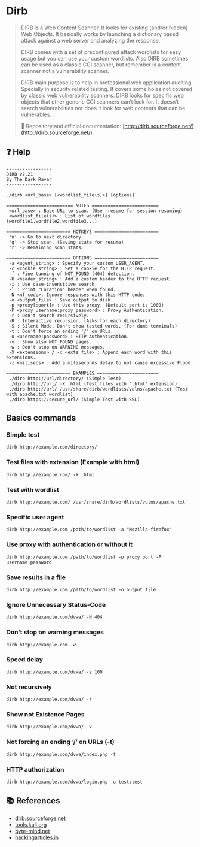 # Dirb

> DIRB is a Web Content Scanner. It looks for existing \(and/or hidden\) Web Objects. It basically works by launching a dictionary based attack against a web server and analyzing the response.
>
> DIRB comes with a set of preconfigured attack wordlists for easy usage but you can use your custom wordlists. Also DIRB sometimes can be used as a classic CGI scanner, but remember is a content scanner not a vulnerability scanner.
>
> DIRB main purpose is to help in professional web application auditing. Specially in security related testing. It covers some holes not covered by classic web vulnerability scanners. DIRB looks for specific web objects that other generic CGI scanners can’t look for. It doesn’t search vulnerabilities nor does it look for web contents that can be vulnerables.
>
> 📖 Repository and official documentation: [http://dirb.sourceforge.net/](http://dirb.sourceforge.net/)

## ❓ Help

```text
-----------------
DIRB v2.21
By The Dark Raver
-----------------

./dirb <url_base> [<wordlist_file(s)>] [options]

========================= NOTES =========================
 <url_base> : Base URL to scan. (Use -resume for session resuming)
 <wordlist_file(s)> : List of wordfiles. (wordfile1,wordfile2,wordfile3...)

======================== HOTKEYS ========================
 'n' -> Go to next directory.
 'q' -> Stop scan. (Saving state for resume)
 'r' -> Remaining scan stats.

======================== OPTIONS ========================
 -a <agent_string> : Specify your custom USER_AGENT.
 -c <cookie_string> : Set a cookie for the HTTP request.
 -f : Fine tunning of NOT_FOUND (404) detection.
 -H <header_string> : Add a custom header to the HTTP request.
 -i : Use case-insensitive search.
 -l : Print "Location" header when found.
 -N <nf_code>: Ignore responses with this HTTP code.
 -o <output_file> : Save output to disk.
 -p <proxy[:port]> : Use this proxy. (Default port is 1080)
 -P <proxy_username:proxy_password> : Proxy Authentication.
 -r : Don't search recursively.
 -R : Interactive recursion. (Asks for each directory)
 -S : Silent Mode. Don't show tested words. (For dumb terminals)
 -t : Don't force an ending '/' on URLs.
 -u <username:password> : HTTP Authentication.
 -v : Show also NOT_FOUND pages.
 -w : Don't stop on WARNING messages.
 -X <extensions> / -x <exts_file> : Append each word with this extensions.
 -z <milisecs> : Add a miliseconds delay to not cause excessive Flood.

======================== EXAMPLES =======================
 ./dirb http://url/directory/ (Simple Test)
 ./dirb http://url/ -X .html (Test files with '.html' extension)
 ./dirb http://url/ /usr/share/dirb/wordlists/vulns/apache.txt (Test with apache.txt wordlist)
 ./dirb https://secure_url/ (Simple Test with SSL)

```

## Basics commands

### Simple test

```shell
dirb http://example.com/directory/
```

### Test files with extension \(Example with html\)

```shell
dirb http://example.com/ -X .html
```

### Test with wordlist

```shell
dirb http://example.com/ /usr/share/dirb/wordlists/vulns/apache.txt
```

### Specific user agent

```shell
dirb http://example.com /path/to/wordlist -a "Mozilla-firefox"
```

### Use proxy with authentication or without it

```shell
dirb http://example.com /path/to/wordlist -p proxy:port -P username:password
```

### Save results in a file

```shell
dirb http://example.com /path/to/wordlist -o output_file
```

### Ignore Unnecessary Status-Code

```shell
dirb http://example.com/dvwa/ -N 404
```

### Don't stop on warning messages

```shell
dirb http://example.com -w
```

### Speed delay

```shell
dirb http://example.com/dvwa/ -z 100
```

### Not recursively

```shell
dirb http://example.com/dvwa/ -r
```

### Show not Existence Pages

```shell
dirb http://example.com/dvwa/ -v
```

### Not forcing an ending ‘/’ on URLs \(-t\)

```shell
dirb http://example.com/dvwa/index.php -t
```

### HTTP authorization

```shell
dirb http://example.com/dvwa/login.php -u test:test
```

## 📚 References

* [dirb.sourceforge.net](http://dirb.sourceforge.net/)
* [tools.kali.org](https://tools.kali.org/web-applications/dirb)
* [byte-mind.net](https://byte-mind.net/dirb-domain-brute-force-tool/)
* [hackingarticles.in](https://www.hackingarticles.in/comprehensive-guide-on-dirb-tool/)

